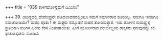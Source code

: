 +++
title = "039 ಕಾಳಗದೊಳಿನ್ದೆಮಗೆ ದಿವಿಜೇಂ"

+++
39. ಯುದ್ಧದಲ್ಲಿ ದೇವೇಂದ್ರನೇ ಮೊದಲಾದವರಲ್ಲಿಯೂ ನಮಗೆ ಸಮಾನರಾದ ಶೂರರಿಲ್ಲ. ನಮಗೂ ಇವರಿಗೂ ಸಮಜೋಡಿಯೇ? ಮಝ ಪೂತು ! ಈ ಮತ್ರ್ಯರು ನಮ್ಮೊಡನೆ ಸಾಹಸ ತೋರಿಸುತ್ತಾರೆ. ಇದು ತೋಳನ ಸಾಮಥ್ರ್ಯಕ್ಕೆ ಪ್ರತಿಯಾಗಿ ಕುರಿಗಳ ಹಿಂಡು ಕೆರಳಿ ನಿಂತಂತಾಯಿತು. ಹೀಗೆ ಮೂರ್ಖರಾದ ದುರ್ಬುದ್ಧಿಯ ರಾಕ್ಷಸರು ನಗುವುದನ್ನು ಕಲಿ ಘಟೋತ್ಕಚನು ನೋಡಿದ.